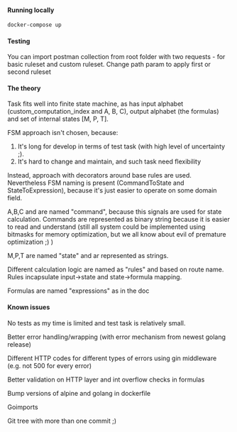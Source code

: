 
#### Running locally
```bash
docker-compose up
```

#### Testing
You can import postman collection from root folder with two requests - for basic ruleset and custom ruleset.
Change path param to apply first or second ruleset


#### The theory
Task fits well into finite state machine, as has input alphabet (custom_computation_index and A, B, C), output alphabet (the formulas) 
and set of internal states [M, P, T].

FSM approach isn't chosen, because:
1) It's long for develop in terms of test task (with high level of uncertainty ;).
2) It's hard to change and maintain, and such task need flexibility

Instead, approach with decorators around base rules are used. Nevertheless FSM naming is present (CommandToState and StateToExpression), 
because it's just easier to operate on some domain field.

A,B,C and are named "command", because this signals are used for state calculation. 
Commands are represented as binary string because it is easier to read and understand 
(still all system could be implemented using bitmasks for memory optimization, but we all know about evil of premature optimization ;) )

M,P,T are named "state" and ar represented as strings. 

Different calculation logic are named as "rules" and based on route name. Rules incapsulate input->state and state->formula mapping.

Formulas are named "expressions" as in the doc


#### Known issues

No tests as my time is limited and test task is relatively small. 

Better error handling/wrapping (with error mechanism from newest golang release) 

Different HTTP codes for different types of errors using gin middleware (e.g. not 500 for every error)

Better validation on HTTP layer and int overflow checks in formulas

Bump versions of alpine and golang in dockerfile

Goimports

Git tree with more than one commit ;)